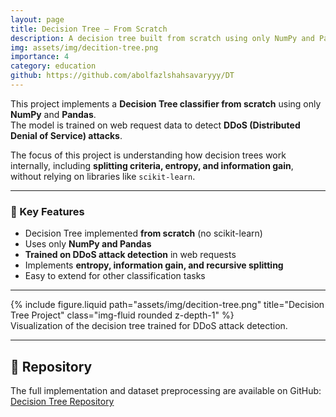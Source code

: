 ```yaml
---
layout: page
title: Decision Tree — From Scratch
description: A decision tree built from scratch using only NumPy and Pandas, trained to detect DDoS attacks in web requests
img: assets/img/decition-tree.png
importance: 4
category: education
github: https://github.com/abolfazlshahsavaryyy/DT
---
```


This project implements a **Decision Tree classifier from scratch** using only **NumPy** and **Pandas**.  
The model is trained on web request data to detect **DDoS (Distributed Denial of Service) attacks**.  

The focus of this project is understanding how decision trees work internally, including **splitting criteria, entropy, and information gain**, without relying on libraries like `scikit-learn`.

---

### 🔹 Key Features
- Decision Tree implemented **from scratch** (no scikit-learn)  
- Uses only **NumPy and Pandas**  
- **Trained on DDoS attack detection** in web requests  
- Implements **entropy, information gain, and recursive splitting**  
- Easy to extend for other classification tasks  

---

<div class="row justify-content-sm-center">
  <div class="col-sm-10 mt-3 mt-md-0">
    {% include figure.liquid path="assets/img/decition-tree.png" title="Decision Tree Project" class="img-fluid rounded z-depth-1" %}
  </div>
</div>
<div class="caption">
  Visualization of the decision tree trained for DDoS attack detection.
</div>

---

## 📂 Repository
The full implementation and dataset preprocessing are available on GitHub:  
[Decision Tree Repository](https://github.com/abolfazlshahsavaryyy/DT)
